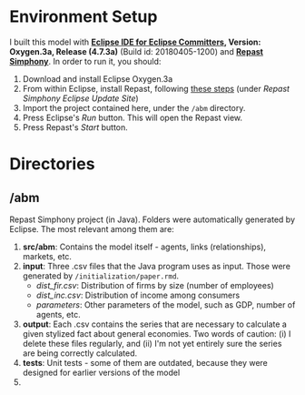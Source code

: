 # Environment Setup

I built this model with **[Eclipse IDE for Eclipse Committers](https://www.eclipse.org/downloads/packages/release/oxygen/3a/eclipse-ide-eclipse-committers), Version: Oxygen.3a, Release (4.7.3a)** (Build id: 20180405-1200) and **[Repast Simphony](https://repast.github.io/)**. In order to run it, you should:

1. Download and install Eclipse Oxygen.3a
2. From within Eclipse, install Repast, following [these steps](https://repast.github.io/download.html) (under *Repast Simphony Eclipse Update Site*) 
3. Import the project contained here, under the `/abm` directory.
4. Press Eclipse's *Run* button. This will open the Repast view.
5. Press Repast's *Start* button.

# Directories

## /abm

Repast Simphony project (in Java). Folders were automatically generated by Eclipse. The most relevant among them are:

1. **src/abm**: Contains the model itself - agents, links (relationships), markets, etc.
2. **input**: Three .csv files that the Java program uses as input. Those were generated by `/initialization/paper.rmd`. 
    * *dist_fir.csv*: Distribution of firms by size (number of employees)
    * *dist_inc.csv*: Distribution of income among consumers
    * *parameters*: Other parameters of the model, such as GDP, number of agents, etc.
3. **output**: Each .csv contains the series that are necessary to calculate a given stylized fact about general economies. Two words of caution: (i) I delete these files regularly, and (ii) I'm not yet entirely sure the series are being correctly calculated. 
4. **tests**: Unit tests - some of them are outdated, because they were designed for earlier versions of the model
5. 
